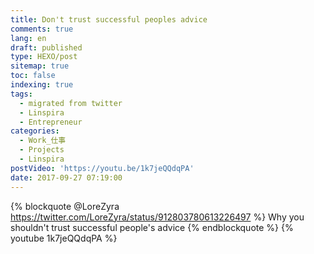 ```yaml
---
title: Don't trust successful peoples advice
comments: true
lang: en
draft: published
type: HEXO/post
sitemap: true
toc: false
indexing: true
tags:
  - migrated from twitter
  - Linspira
  - Entrepreneur
categories:
  - Work_仕事
  - Projects
  - Linspira
postVideo: 'https://youtu.be/1k7jeQQdqPA'
date: 2017-09-27 07:19:00
---
```

{% blockquote @LoreZyra https://twitter.com/LoreZyra/status/912803780613226497 %}
Why you shouldn't trust successful people's advice 
{% endblockquote %}
{% youtube 1k7jeQQdqPA %}
